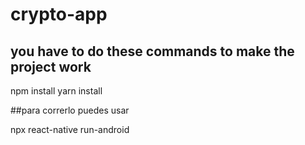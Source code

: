 # crypto-app


## you have to do these commands to make the project work

npm install
yarn install

##para correrlo puedes usar 

npx react-native run-android